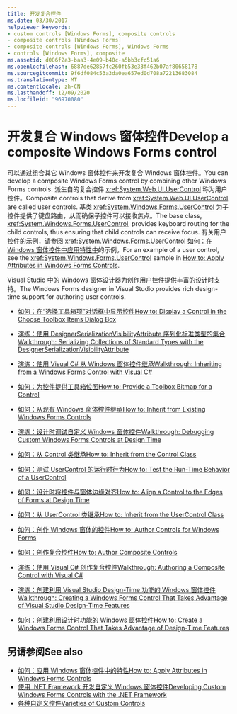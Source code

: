 ```yaml
---
title: 开发复合控件
ms.date: 03/30/2017
helpviewer_keywords:
- custom controls [Windows Forms], composite controls
- composite controls [Windows Forms]
- composite controls [Windows Forms], Windows Forms
- controls [Windows Forms], composite
ms.assetid: d086f2a3-baa3-4e09-b40c-a5bb3cfc51a6
ms.openlocfilehash: 6887de62857fc260fb53e33f462b07af80658178
ms.sourcegitcommit: 9f6df084c53a3da0ea657ed0d708a72213683084
ms.translationtype: MT
ms.contentlocale: zh-CN
ms.lasthandoff: 12/09/2020
ms.locfileid: "96970080"
---
```

# <a name="develop-a-composite-windows-forms-control"></a><span data-ttu-id="cf346-102">开发复合 Windows 窗体控件</span><span class="sxs-lookup"><span data-stu-id="cf346-102">Develop a composite Windows Forms control</span></span>

<span data-ttu-id="cf346-103">可以通过组合其它 Windows 窗体控件来开发复合 Windows 窗体控件。</span><span class="sxs-lookup"><span data-stu-id="cf346-103">You can develop a composite Windows Forms control by combining other Windows Forms controls.</span></span> <span data-ttu-id="cf346-104">派生自的复合控件 <xref:System.Web.UI.UserControl> 称为用户控件。</span><span class="sxs-lookup"><span data-stu-id="cf346-104">Composite controls that derive from <xref:System.Web.UI.UserControl> are called user controls.</span></span> <span data-ttu-id="cf346-105">基类 <xref:System.Windows.Forms.UserControl> 为子控件提供了键盘路由，从而确保子控件可以接收焦点。</span><span class="sxs-lookup"><span data-stu-id="cf346-105">The base class, <xref:System.Windows.Forms.UserControl>, provides keyboard routing for the child controls, thus ensuring that child controls can receive focus.</span></span> <span data-ttu-id="cf346-106">有关用户控件的示例，请参阅 <xref:System.Windows.Forms.UserControl> [如何：在 Windows 窗体控件中应用特性中](how-to-apply-attributes-in-windows-forms-controls.md)的示例。</span><span class="sxs-lookup"><span data-stu-id="cf346-106">For an example of a user control, see the <xref:System.Windows.Forms.UserControl> sample in [How to: Apply Attributes in Windows Forms Controls](how-to-apply-attributes-in-windows-forms-controls.md).</span></span>

<span data-ttu-id="cf346-107">Visual Studio 中的 Windows 窗体设计器为创作用户控件提供丰富的设计时支持。</span><span class="sxs-lookup"><span data-stu-id="cf346-107">The Windows Forms designer in Visual Studio provides rich design-time support for authoring user controls.</span></span>

- [<span data-ttu-id="cf346-108">如何：在“选择工具箱项”对话框中显示控件</span><span class="sxs-lookup"><span data-stu-id="cf346-108">How to: Display a Control in the Choose Toolbox Items Dialog Box</span></span>](how-to-display-a-control-in-the-choose-toolbox-items-dialog-box.md)

- [<span data-ttu-id="cf346-109">演练：使用 DesignerSerializationVisibilityAttribute 序列化标准类型的集合</span><span class="sxs-lookup"><span data-stu-id="cf346-109">Walkthrough: Serializing Collections of Standard Types with the DesignerSerializationVisibilityAttribute</span></span>](serializing-collections-designerserializationvisibilityattribute.md)

- [<span data-ttu-id="cf346-110">演练：使用 Visual C# 从 Windows 窗体控件继承</span><span class="sxs-lookup"><span data-stu-id="cf346-110">Walkthrough: Inheriting from a Windows Forms Control with Visual C#</span></span>](walkthrough-inheriting-from-a-windows-forms-control-with-visual-csharp.md)

- [<span data-ttu-id="cf346-111">如何：为控件提供工具箱位图</span><span class="sxs-lookup"><span data-stu-id="cf346-111">How to: Provide a Toolbox Bitmap for a Control</span></span>](how-to-provide-a-toolbox-bitmap-for-a-control.md)

- [<span data-ttu-id="cf346-112">如何：从现有 Windows 窗体控件继承</span><span class="sxs-lookup"><span data-stu-id="cf346-112">How to: Inherit from Existing Windows Forms Controls</span></span>](how-to-inherit-from-existing-windows-forms-controls.md)

- [<span data-ttu-id="cf346-113">演练：设计时调试自定义 Windows 窗体控件</span><span class="sxs-lookup"><span data-stu-id="cf346-113">Walkthrough: Debugging Custom Windows Forms Controls at Design Time</span></span>](walkthrough-debugging-custom-windows-forms-controls-at-design-time.md)

- [<span data-ttu-id="cf346-114">如何：从 Control 类继承</span><span class="sxs-lookup"><span data-stu-id="cf346-114">How to: Inherit from the Control Class</span></span>](how-to-inherit-from-the-control-class.md)

- [<span data-ttu-id="cf346-115">如何：测试 UserControl 的运行时行为</span><span class="sxs-lookup"><span data-stu-id="cf346-115">How to: Test the Run-Time Behavior of a UserControl</span></span>](how-to-test-the-run-time-behavior-of-a-usercontrol.md)

- [<span data-ttu-id="cf346-116">如何：设计时将控件与窗体边缘对齐</span><span class="sxs-lookup"><span data-stu-id="cf346-116">How to: Align a Control to the Edges of Forms at Design Time</span></span>](how-to-align-a-control-to-the-edges-of-forms-at-design-time.md)

- [<span data-ttu-id="cf346-117">如何：从 UserControl 类继承</span><span class="sxs-lookup"><span data-stu-id="cf346-117">How to: Inherit from the UserControl Class</span></span>](how-to-inherit-from-the-usercontrol-class.md)

- [<span data-ttu-id="cf346-118">如何：创作 Windows 窗体的控件</span><span class="sxs-lookup"><span data-stu-id="cf346-118">How to: Author Controls for Windows Forms</span></span>](how-to-author-controls-for-windows-forms.md)

- [<span data-ttu-id="cf346-119">如何：创作复合控件</span><span class="sxs-lookup"><span data-stu-id="cf346-119">How to: Author Composite Controls</span></span>](how-to-author-composite-controls.md)

- [<span data-ttu-id="cf346-120">演练：使用 Visual C# 创作复合控件</span><span class="sxs-lookup"><span data-stu-id="cf346-120">Walkthrough: Authoring a Composite Control with Visual C#</span></span>](walkthrough-authoring-a-composite-control-with-visual-csharp.md)

- [<span data-ttu-id="cf346-121">演练：创建利用 Visual Studio Design-Time 功能的 Windows 窗体控件</span><span class="sxs-lookup"><span data-stu-id="cf346-121">Walkthrough: Creating a Windows Forms Control That Takes Advantage of Visual Studio Design-Time Features</span></span>](creating-a-wf-control-design-time-features.md)

- <span data-ttu-id="cf346-122">[如何：创建利用设计时功能的 Windows 窗体控件](/previous-versions/visualstudio/visual-studio-2013/307hck25(v=vs.120))</span><span class="sxs-lookup"><span data-stu-id="cf346-122">[How to: Create a Windows Forms Control That Takes Advantage of Design-Time Features](/previous-versions/visualstudio/visual-studio-2013/307hck25(v=vs.120))</span></span>

## <a name="see-also"></a><span data-ttu-id="cf346-123">另请参阅</span><span class="sxs-lookup"><span data-stu-id="cf346-123">See also</span></span>

- [<span data-ttu-id="cf346-124">如何：应用 Windows 窗体控件中的特性</span><span class="sxs-lookup"><span data-stu-id="cf346-124">How to: Apply Attributes in Windows Forms Controls</span></span>](how-to-apply-attributes-in-windows-forms-controls.md)
- [<span data-ttu-id="cf346-125">使用 .NET Framework 开发自定义 Windows 窗体控件</span><span class="sxs-lookup"><span data-stu-id="cf346-125">Developing Custom Windows Forms Controls with the .NET Framework</span></span>](developing-custom-windows-forms-controls.md)
- [<span data-ttu-id="cf346-126">各种自定义控件</span><span class="sxs-lookup"><span data-stu-id="cf346-126">Varieties of Custom Controls</span></span>](varieties-of-custom-controls.md)
